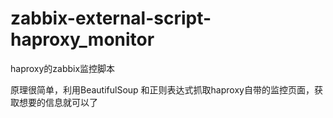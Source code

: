 zabbix-external-script-haproxy_monitor
======================================

haproxy的zabbix监控脚本

原理很简单，利用BeautifulSoup 和正则表达式抓取haproxy自带的监控页面，获取想要的信息就可以了
